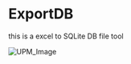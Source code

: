 # ExportDB
this is a excel to SQLite  DB  file tool


![UPM_Image]([https://github.com/aaa719717747/ExportDB/blob/master/Images/show.png])

